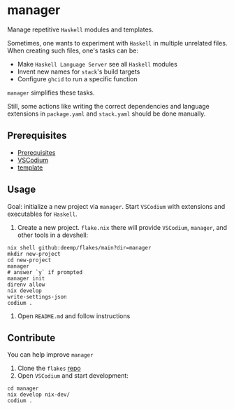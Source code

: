 # manager

Manage repetitive `Haskell` modules and templates.

Sometimes, one wants to experiment with `Haskell` in multiple unrelated files. When creating such files, one's tasks can be:

- Make `Haskell Language Server` see all `Haskell` modules
- Invent new names for `stack`'s build targets
- Configure `ghcid` to run a specific function

`manager` simplifies these tasks.

Still, some actions like writing the correct dependencies and language extensions in `package.yaml` and `stack.yaml` should be done manually.

## Prerequisites

- [Prerequisites](https://github.com/deemp/flakes#prerequisites)
- [VSCodium](https://github.com/deemp/flakes/tree/main/templates/codium/haskell)
- [template](./template/README.md)

## Usage

Goal: initialize a new project via `manager`. Start `VSCodium` with extensions and executables for `Haskell`.

1. Create a new project. `flake.nix` there will provide `VSCodium`, `manager`, and other tools in a devshell:

```console
nix shell github:deemp/flakes/main?dir=manager
mkdir new-project
cd new-project
manager
# answer `y` if prompted
manager init
direnv allow
nix develop
write-settings-json
codium .
```

1. Open `README.md` and follow instructions

## Contribute

You can help improve `manager`

1. Clone the `flakes` [repo](https://github.com/deemp/flakes)
1. Open `VSCodium` and start development:

  ```console
  cd manager
  nix develop nix-dev/
  codium .
  ```
